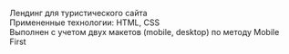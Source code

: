 Лендинг для туристического сайта  
Примененные технологии: HTML, CSS  
Выполнен с учетом двух макетов (mobile, desktop) по методу Mobile First
